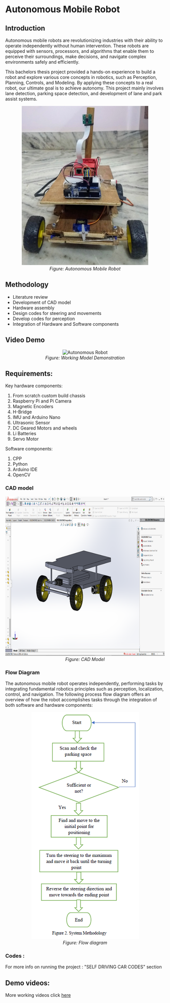 # Autonomous Mobile Robot

## Introduction

Autonomous mobile robots are revolutionizing industries with their ability to operate independently without human intervention. These robots are equipped with sensors, processors, and algorithms that enable them to perceive their surroundings, make decisions, and navigate complex environments safely and efficiently.

This bachelors thesis project provided a hands-on experience to build a robot and explore various core concepts in robotics, such as Perception, Planning, Controls, and Modeling. By applying these concepts to a real robot, our ultimate goal is to achieve autonomy. This project mainly involves lane detection, parking space detection, and development of lane and park assist systems.

<p align="center">
  <img src="Prototype images/AMR_view.jpg" alt="Autonomous Robot" width="400" height="500"><br>
  <em>Figure: Autonomous Mobile Robot</em>
</p>

## Methodology
- Literature review
- Development of CAD model
- Hardware assembly
- Design codes for steering and movements
- Develop codes for perception
- Integration of Hardware and Software components


## Video Demo

<p align="center">
  <img src="./Demo videos/demo.gif" alt="Autonomous Robot" width="400" height="500"><br>
  <em>Figure: Working Model Demonstration</em>
</p>

## Requirements:
Key hardware components:

1. From scratch custom build chassis
2. Raspberry Pi and Pi Camera
3. Magnetic Encoders
4. H-Bridge
5. IMU and Arduino Nano
6. Ultrasonic Sensor
7. DC Geared Motors and wheels
8. Li Batteries
9. Servo Motor

Software components:
1. CPP
2. Python
3. Arduino IDE
4. OpenCV

### CAD model

<p align="center">
  <img src="./CAD models/isometricview.png" alt="CAD Model" width="700" height="500"><br>
  <em>Figure: CAD Model</em>
</p>

### Flow Diagram
The autonomous mobile robot operates independently, performing tasks by integrating fundamental robotics principles such as perception, localization, control, and navigation. The following process flow diagram offers an overview of how the robot accomplishes tasks through the integration of both software and hardware components:

<p align="center">
  <img src="Flow_diagram1.png" alt="Flow Diagram" ><br>
  <em>Figure: Flow diagram</em>
</p>


### Codes : 
For more info on running the project : "SELF DRIVING CAR CODES" section

## Demo videos:
More working videos click [here](./Demo%20videos/) 

